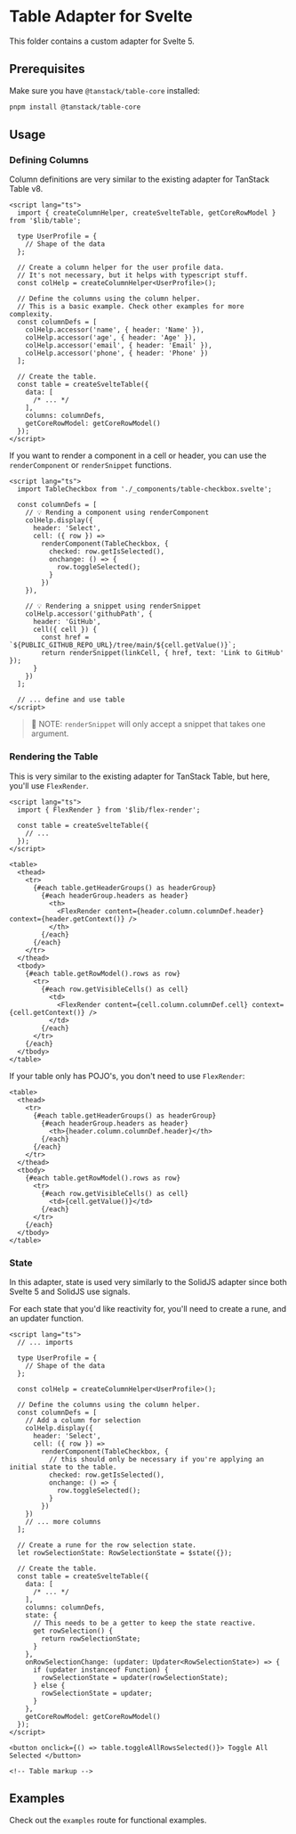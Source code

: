 # Table Adapter for Svelte

This folder contains a custom adapter for Svelte 5.

## Prerequisites

Make sure you have `@tanstack/table-core` installed:

```bash
pnpm install @tanstack/table-core
```

## Usage

### Defining Columns

Column definitions are very similar to the existing adapter for TanStack Table
v8.

```svelte
<script lang="ts">
  import { createColumnHelper, createSvelteTable, getCoreRowModel } from '$lib/table';

  type UserProfile = {
    // Shape of the data
  };

  // Create a column helper for the user profile data.
  // It's not necessary, but it helps with typescript stuff.
  const colHelp = createColumnHelper<UserProfile>();

  // Define the columns using the column helper.
  // This is a basic example. Check other examples for more complexity.
  const columnDefs = [
    colHelp.accessor('name', { header: 'Name' }),
    colHelp.accessor('age', { header: 'Age' }),
    colHelp.accessor('email', { header: 'Email' }),
    colHelp.accessor('phone', { header: 'Phone' })
  ];

  // Create the table.
  const table = createSvelteTable({
    data: [
      /* ... */
    ],
    columns: columnDefs,
    getCoreRowModel: getCoreRowModel()
  });
</script>
```

If you want to render a component in a cell or header, you can use the `renderComponent` or `renderSnippet` functions.

```svelte
<script lang="ts">
  import TableCheckbox from './_components/table-checkbox.svelte';

  const columnDefs = [
    // 💡 Rending a component using renderComponent
    colHelp.display({
      header: 'Select',
      cell: ({ row }) =>
        renderComponent(TableCheckbox, {
          checked: row.getIsSelected(),
          onchange: () => {
            row.toggleSelected();
          }
        })
    }),

    // 💡 Rendering a snippet using renderSnippet
    colHelp.accessor('githubPath', {
      header: 'GitHub',
      cell({ cell }) {
        const href = `${PUBLIC_GITHUB_REPO_URL}/tree/main/${cell.getValue()}`;
        return renderSnippet(linkCell, { href, text: 'Link to GitHub' });
      }
    })
  ];

  // ... define and use table
</script>
```

> 📝 NOTE: `renderSnippet` will only accept a snippet that takes one argument.

### Rendering the Table

This is very similar to the existing adapter for TanStack Table, but here,
you'll use `FlexRender`.

```svelte
<script lang="ts">
  import { FlexRender } from '$lib/flex-render';

  const table = createSvelteTable({
    // ...
  });
</script>

<table>
  <thead>
    <tr>
      {#each table.getHeaderGroups() as headerGroup}
        {#each headerGroup.headers as header}
          <th>
            <FlexRender content={header.column.columnDef.header} context={header.getContext()} />
          </th>
        {/each}
      {/each}
    </tr>
  </thead>
  <tbody>
    {#each table.getRowModel().rows as row}
      <tr>
        {#each row.getVisibleCells() as cell}
          <td>
            <FlexRender content={cell.column.columnDef.cell} context={cell.getContext()} />
          </td>
        {/each}
      </tr>
    {/each}
  </tbody>
</table>
```

If your table only has POJO's, you don't need to use `FlexRender`:

```svelte
<table>
  <thead>
    <tr>
      {#each table.getHeaderGroups() as headerGroup}
        {#each headerGroup.headers as header}
          <th>{header.column.columnDef.header}</th>
        {/each}
      {/each}
    </tr>
  </thead>
  <tbody>
    {#each table.getRowModel().rows as row}
      <tr>
        {#each row.getVisibleCells() as cell}
          <td>{cell.getValue()}</td>
        {/each}
      </tr>
    {/each}
  </tbody>
</table>
```

### State

In this adapter, state is used very similarly to the SolidJS adapter since both Svelte 5 and SolidJS use signals.

For each state that you'd like reactivity for, you'll need to create a rune, and an updater function.

```svelte
<script lang="ts">
  // ... imports

  type UserProfile = {
    // Shape of the data
  };

  const colHelp = createColumnHelper<UserProfile>();

  // Define the columns using the column helper.
  const columnDefs = [
    // Add a column for selection
    colHelp.display({
      header: 'Select',
      cell: ({ row }) =>
        renderComponent(TableCheckbox, {
          // this should only be necessary if you're applying an initial state to the table.
          checked: row.getIsSelected(),
          onchange: () => {
            row.toggleSelected();
          }
        })
    })
    // ... more columns
  ];

  // Create a rune for the row selection state.
  let rowSelectionState: RowSelectionState = $state({});

  // Create the table.
  const table = createSvelteTable({
    data: [
      /* ... */
    ],
    columns: columnDefs,
    state: {
      // This needs to be a getter to keep the state reactive.
      get rowSelection() {
        return rowSelectionState;
      }
    },
    onRowSelectionChange: (updater: Updater<RowSelectionState>) => {
      if (updater instanceof Function) {
        rowSelectionState = updater(rowSelectionState);
      } else {
        rowSelectionState = updater;
      }
    },
    getCoreRowModel: getCoreRowModel()
  });
</script>

<button onclick={() => table.toggleAllRowsSelected()}> Toggle All Selected </button>

<!-- Table markup -->
```

## Examples

Check out the `examples` route for functional examples.
